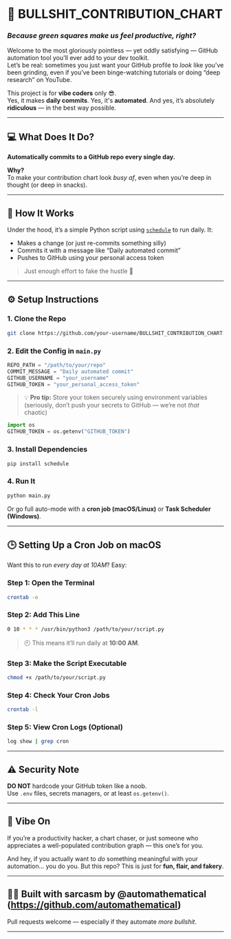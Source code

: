# 🚀 BULLSHIT_CONTRIBUTION_CHART  
### *Because green squares make us feel productive, right?*

Welcome to the most gloriously pointless — yet oddly satisfying — GitHub automation tool you'll ever add to your dev toolkit.  
Let’s be real: sometimes you just want your GitHub profile to *look* like you’ve been grinding, even if you’ve been binge-watching tutorials or doing “deep research” on YouTube.

This project is for **vibe coders** only 😎.  
Yes, it makes **daily commits**. Yes, it's **automated**. And yes, it’s absolutely **ridiculous** — in the best way possible.

---

## 💻 What Does It Do?

**Automatically commits to a GitHub repo every single day.**

**Why?**  
To make your contribution chart look *busy af*, even when you’re deep in thought (or deep in snacks).

---

## 🧠 How It Works

Under the hood, it’s a simple Python script using [`schedule`](https://pypi.org/project/schedule/) to run daily. It:

- Makes a change (or just re-commits something silly)  
- Commits it with a message like “Daily automated commit”  
- Pushes to GitHub using your personal access token  

> Just enough effort to fake the hustle 👀

---

## ⚙️ Setup Instructions

### 1. Clone the Repo

```bash
git clone https://github.com/your-username/BULLSHIT_CONTRIBUTION_CHART.git
```

### 2. Edit the Config in `main.py`

```python
REPO_PATH = "/path/to/your/repo"
COMMIT_MESSAGE = "Daily automated commit"
GITHUB_USERNAME = "your_username"
GITHUB_TOKEN = "your_personal_access_token"
```

> 💡 **Pro tip:** Store your token securely using environment variables  
> (seriously, don’t push your secrets to GitHub — we’re not *that* chaotic)

```python
import os
GITHUB_TOKEN = os.getenv("GITHUB_TOKEN")
```

### 3. Install Dependencies

```bash
pip install schedule
```

### 4. Run It

```bash
python main.py
```

Or go full auto-mode with a **cron job (macOS/Linux)** or **Task Scheduler (Windows)**.

---

## 🕒 Setting Up a Cron Job on macOS

Want this to run *every day at 10AM*? Easy:

### Step 1: Open the Terminal

```bash
crontab -e
```

### Step 2: Add This Line

```bash
0 10 * * * /usr/bin/python3 /path/to/your/script.py
```

> 🕘 This means it’ll run daily at **10:00 AM**.

### Step 3: Make the Script Executable

```bash
chmod +x /path/to/your/script.py
```

### Step 4: Check Your Cron Jobs

```bash
crontab -l
```

### Step 5: View Cron Logs (Optional)

```bash
log show | grep cron
```

---

## ⚠️ Security Note

**DO NOT** hardcode your GitHub token like a noob.  
Use `.env` files, secrets managers, or at least `os.getenv()`.

---

## 🧃 Vibe On

If you’re a productivity hacker, a chart chaser, or just someone who appreciates a well-populated contribution graph — this one’s for you.

And hey, if you actually want to *do* something meaningful with your automation… you do you. But this repo? This is just for **fun, flair, and fakery**.

---

## 🧑‍💻 Built with sarcasm by @automathematical (https://github.com/automathematical)  
Pull requests welcome — especially if they automate *more bullshit*.

---
